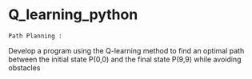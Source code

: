 # Q_learning_python
    Path Planning : 
Develop a program using the Q-learning method to find an optimal path between the initial state P(0,0) and the final state P(9,9) while avoiding obstacles
